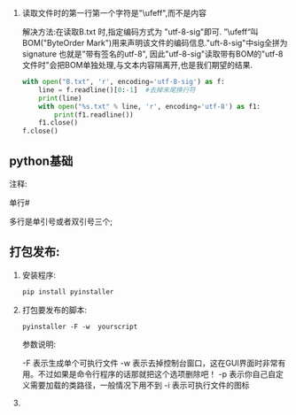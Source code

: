 1. 读取文件时的第一行第一个字符是"\ufeff",而不是内容

   解决方法:在读取B.txt 时,指定编码方式为 "utf-8-sig"即可. ”\ufeff“叫BOM("ByteOrder Mark")用来声明该文件的编码信息."uft-8-sig"中sig全拼为 signature 也就是"带有签名的utf-8", 因此"utf-8-sig"读取带有BOM的"utf-8文件时"会把BOM单独处理,与文本内容隔离开,也是我们期望的结果.

   ```python
   with open("B.txt", 'r', encoding='utf-8-sig') as f:
       line = f.readline()[0:-1]  #去掉末尾换行符
       print(line)
       with open("%s.txt" % line, 'r', encoding='utf-8') as f1:
           print(f1.readline())
       f1.close()
   f.close()
   ```

   

## python基础

注释:

单行#

多行是单引号或者双引号三个;

## 打包发布:

1. 安装程序:

   ```python
   pip install pyinstaller
   ```

   

2. 打包要发布的脚本:

   ```
   pyinstaller -F -w  yourscript
   ```

   参数说明:

   -F 表示生成单个可执行文件 
   -w 表示去掉控制台窗口，这在GUI界面时非常有用。不过如果是命令行程序的话那就把这个选项删除吧！ 
   -p 表示你自己自定义需要加载的类路径，一般情况下用不到 
   -i 表示可执行文件的图标

3. 